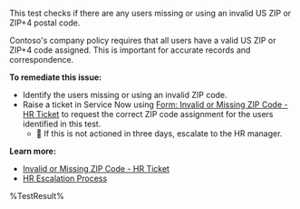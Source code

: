 This test checks if there are any users missing or using an invalid US ZIP or ZIP+4 postal code.

Contoso's company policy requires that all users have a valid US ZIP or ZIP+4 code assigned. This is important for accurate records and correspondence.

**To remediate this issue:**

- Identify the users missing or using an invalid ZIP code.
- Raise a ticket in Service Now using [Form: Invalid or Missing ZIP Code - HR Ticket](https://contoso.service-now.com/zipcodemissing) to request the correct ZIP code assignment for the users identified in this test.
  - 🔺 If this is not actioned in three days, escalate to the HR manager.

**Learn more:**

- [Invalid or Missing ZIP Code - HR Ticket](https://contoso.service-now.com/zipcodemissing)
- [HR Escalation Process](https://contoso.service-now.com/hrescalation)

<!--- Results --->

%TestResult%
